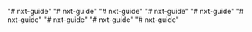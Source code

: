"# nxt-guide" 
"# nxt-guide" 
"# nxt-guide" 
"# nxt-guide" 
"# nxt-guide" 
"# nxt-guide" 
"# nxt-guide" 
"# nxt-guide" 
"# nxt-guide" 
